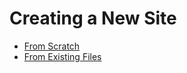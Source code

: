 # Creating a New Site

* [From Scratch](from_scratch.md)
* [From Existing Files](from_existing_files.md)